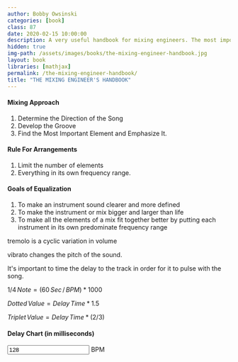 ```yaml
---
author: Bobby Owsinski
categories: [book]
class: 87
date: 2020-02-15 10:00:00
description: A very useful handbook for mixing engineers. The most important learning for me is timing the delay time to the tempo of the track. This in my opinion gives the track a groove that sounds good, so I created a delay time calculator in my notes for the standard 4/4 time signature.
hidden: true
img-path: /assets/images/books/the-mixing-engineer-handbook.jpg
layout: book
libraries: [mathjax]
permalink: /the-mixing-engineer-handbook/
title: "THE MIXING ENGINEER'S HANDBOOK"
---
```

#### Mixing Approach

1. Determine the Direction of the Song
2. Develop the Groove
3. Find the Most Important Element and Emphasize It.

#### Rule For Arrangements

1. Limit the number of elements
2. Everything in its own frequency range.

#### Goals of Equalization

1. To make an instrument sound clearer and more defined
2. To make the instrument or mix bigger and larger than life
3. To make all the elements of a mix fit together better by putting each instrument in its own predominate frequency range

tremolo is a cyclic variation in volume

vibrato changes the pitch of the sound.

It's important to time the delay to the track in order for it to pulse with the song.

$1/4\,Note = (60\,Sec\,/\,BPM) * 1000$

$Dotted\,Value = Delay\,Time * 1.5$

$Triplet\,Value = Delay\,Time * (2/3)$

#### Delay Chart (in milliseconds)

<div class="row">
  <div class="input-field col s6 m6 l6">
    <input value="128" id="bpm" type="number" placeholder="Enter a BPM">
    <label class="active" for="bpm">BPM</label>
  </div>
</div>

<div class="row">
  <table class="striped responsive-table">
    <thead id="table-head"></thead>
    <tbody id="table-body"></tbody>
  </table>
</div>

<script type="text/javascript">
  (function() {
    const INPUT_BPM = document.getElementById("bpm");

    INPUT_BPM.onchange = handleBpmChange;

    setUpTable();

    function calculateDelay() {
      const INPUT_BPM = document.getElementById("bpm");
      const bpm = parseInt(INPUT_BPM.value);
      const SECONDS_IN_A_MINUTE = 60;

      let data = {};
      data["BPM"] = bpm;
      data["1/4 Note"] = SECONDS_IN_A_MINUTE / bpm * 1000;
      data["8th Note"] = data["1/4 Note"] / 2;
      data["16th Note"] = data["8th Note"] / 2;
      data["32nd Note"] = data["16th Note"] / 2;
      data["1/4 Triplet"] = data["1/4 Note"] * (2 / 3);
      data["8th Triplet"] = data["8th Note"] * (2 / 3);
      data["16th Triplet"] = data["16th Note"] * (2 / 3);
      data["Dotted 1/4"] = data["1/4 Note"] * 1.5;
      data["Dotted 8th"] = data["8th Note"] * 1.5;
      data["Dotted 16th"] = data["16th Note"] * 1.5;

      return data;
    }

    function setUpTable() {
      const DELAY_INFO = calculateDelay();

      // Table Head
      const TABLE_HEAD = document.getElementById("table-head");
      if (TABLE_HEAD.rows.length > 0) {
        TABLE_HEAD.deleteRow(0);
      }
      const TABLE_HEAD_ROW_0 = TABLE_HEAD.insertRow(0);
      Object.keys(DELAY_INFO).forEach((headerName, index) => {
        let CELL = TABLE_HEAD_ROW_0.insertCell(index);

        CELL.innerHTML = headerName;
      });

      // Table Body
      const TABLE_BODY = document.getElementById("table-body");
      if (TABLE_BODY.rows.length > 0) {
        TABLE_BODY.deleteRow(0);
      }
      const TABLE_BODY_ROW_0 = TABLE_BODY.insertRow(0);
      Object.values(DELAY_INFO).forEach((delay, index) => {
        let CELL = TABLE_BODY_ROW_0.insertCell(index);

        CELL.innerHTML = Number.isInteger(delay) ? delay : delay.toFixed(3);
      });
    }

    function handleBpmChange(event) {
      setUpTable();
    }
  })();
</script>